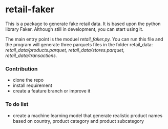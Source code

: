 # retail-faker

This is a package to generate fake retail data. It is based upon the python library Faker. Although still in development, you can start using it.

The main entry point is the moduel *retail_faker.py.* You can run this file and the program will generate three parquets files in the folder retail_data: *retail_data/products.parquet, retail_data/stores.parquet, retail_data/transactions.*


### Contribution

- clone the repo
- install requirement
- create a feature branch or improve it

### To do list

- create a machine learning model that generate realistic product names based on country, product category and product subcategory
